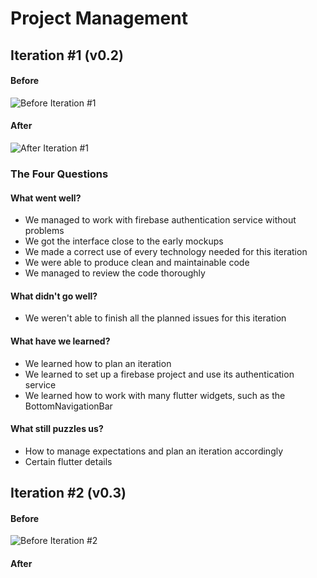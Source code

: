 # Project Management

## Iteration #1 (v0.2)
#### Before
![Before Iteration #1](https://user-images.githubusercontent.com/93825634/227393125-b9a491c5-f8ac-4c36-81ae-66c89bea7ef2.png)

#### After
![After Iteration #1](https://user-images.githubusercontent.com/93825634/228089758-cd6eaaec-ee96-4e1a-aa01-1f05f3e45454.png)

### The Four Questions

#### What went well?
- We managed to work with firebase authentication service without problems
- We got the interface close to the early mockups
- We made a correct use of every technology needed for this iteration
- We were able to produce clean and maintainable code
- We managed to review the code thoroughly

#### What didn't go well?
- We weren't able to finish all the planned issues for this iteration

#### What have we learned?
- We learned how to plan an iteration
- We learned to set up a firebase project and use its authentication service
- We learned how to work with many flutter widgets, such as the BottomNavigationBar

#### What still puzzles us?
- How to manage expectations and plan an iteration accordingly
- Certain flutter details

## Iteration #2 (v0.3)

#### Before
![Before Iteration #2](https://user-images.githubusercontent.com/93825634/232320806-bf5258b4-f243-4f25-973f-96acf342df6d.png)

#### After
